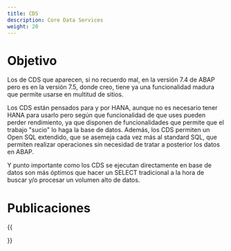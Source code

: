 ```yaml
---
title: CDS
description: Core Data Services
weight: 20
---
```


# Objetivo

Los de CDS que aparecen, si no recuerdo mal, en la versión 7.4 de ABAP pero es en la versión 7.5, donde creo, tiene ya una funcionalidad madura que permite usarse en multitud de sitios.

Los CDS están pensados para y por HANA, aunque no es necesario tener HANA para usarlo pero según que funcionalidad de que uses pueden perder rendimiento, ya que disponen de funcionalidades que permite que el trabajo "sucio" lo haga la base de datos.
Además, los CDS permiten un Open SQL extendido, que se asemeja cada vez más al standard SQL, que permiten realizar operaciones sin necesidad de tratar a posterior los datos en ABAP.

Y punto importante como los CDS se ejecutan directamente en base de datos son más óptimos que hacer un SELECT tradicional a la hora de buscar y/o procesar un volumen alto de datos.

# Publicaciones

{{<section>}}